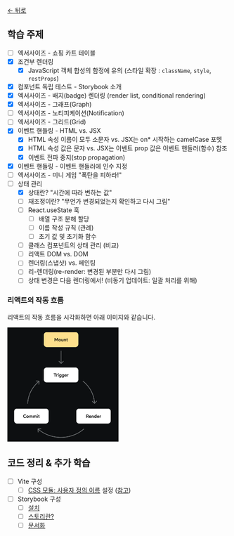 [← 뒤로](../README.md)

## 학습 주제

- [ ] 엑서사이즈 - 쇼핑 카트 테이블
- [x] 조건부 렌더링
  - [x] JavaScript 객체 합성의 함정에 유의 (스타일 확장 : `className`, `style`, `restProps`)
- [x] 컴포넌트 독립 테스트 - Storybook 소개
- [x] 엑서사이즈 - 배지(badge) 렌더링 (render list, conditional rendering)
- [x] 엑서사이즈 - 그래프(Graph)
- [ ] 엑서사이즈 - 노티피케이션(Notification)
- [ ] 엑서사이즈 - 그리드(Grid)
- [x] 이벤트 핸들링 - HTML vs. JSX
  - [x] HTML 속성 이름이 모두 소문자 vs. JSX는 on* 시작하는 camelCase 포멧
  - [x] HTML 속성 값은 문자 vs. JSX는 이벤트 prop 값은 이벤트 핸들러(함수) 참조
  - [x] 이벤트 전파 중지(stop propagation)
- [x] 이벤트 핸들링 - 이벤트 핸들러에 인수 지정
- [ ] 엑서사이즈 - 미니 게임 "폭탄을 피하라!"
- [ ] 상태 관리
  - [x] 상태란? "시간에 따라 변하는 값"
  - [ ] 재조정이란? "무언가 변경되었는지 확인하고 다시 그림"
  - [ ] React.useState 훅
    - [ ] 배열 구조 분해 할당
    - [ ] 이름 작성 규칙 (관례)
    - [ ] 초기 값 및 초기화 함수
  - [ ] 클래스 컴포넌트의 상태 관리 (비교)
  - [ ] 리액트 DOM vs. DOM
  - [ ] 렌더링(스냅샷) vs. 페인팅
  - [ ] 리-렌더링(re-render: 변경된 부분만 다시 그림)
  - [ ] 상태 변경은 다음 렌더링에서! (비동기 업데이트: 일괄 처리를 위해)
  
### 리액트의 작동 흐름

리액트의 작동 흐름을 시각화하면 아래 이미지와 같습니다.
  
<img src="./assets/react-process.png" alt="" height="260" />

## 코드 정리 & 추가 학습

- [ ] Vite 구성
  - [ ] [CSS 모듈: 사용자 정의 이름](https://ko.vitejs.dev/config/shared-options.html#css-modules) 설정 ([참고](https://github.com/webpack/loader-utils#interpolatename))
- [ ] Storybook 구성 
  - [ ] [설치](https://storybook.js.org/docs/get-started/install)
  - [ ] [스토리란?](https://storybook.js.org/docs/get-started/whats-a-story)
  - [ ] [문서화](https://storybook.js.org/docs/writing-docs/autodocs)